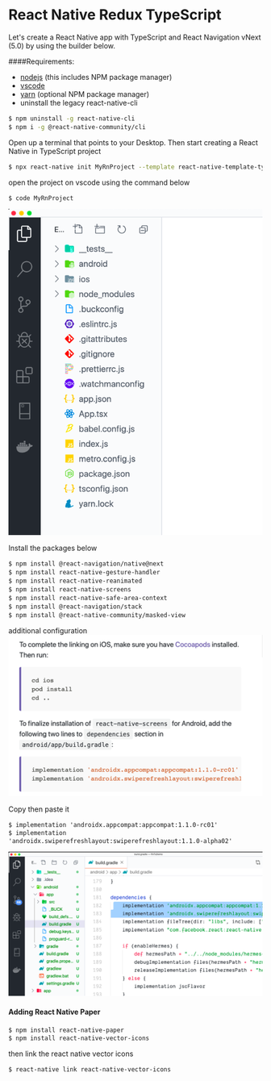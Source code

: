 # React Native Redux TypeScript
Let's create a React Native app with TypeScript and React Navigation vNext (5.0) by using the builder below.

####Requirements:
- [nodejs](https://nodejs.org/en/) (this includes NPM package manager)
- [vscode](https://code.visualstudio.com/)
- [yarn](https://yarnpkg.com/lang/en/) (optional NPM package manager)
- uninstall the legacy react-native-cli

```sh
$ npm uninstall -g react-native-cli
$ npm i -g @react-native-community/cli
```
Open up a terminal that points to your Desktop.
Then start creating a React Native in TypeScript project
```sh
$ npx react-native init MyRnProject --template react-native-template-typescript@latest
```

open the project on vscode using the command below
```sh
$ code MyRnProject
```
![app](./assets/vscode.png)

Install the packages below
```sh
$ npm install @react-navigation/native@next
$ npm install react-native-gesture-handler
$ npm install react-native-reanimated
$ npm install react-native-screens
$ npm install react-native-safe-area-context
$ npm install @react-navigation/stack
$ npm install @react-native-community/masked-view
```
additional configuration
![app](./assets/ios-and-android-config.png)

Copy then paste it
```shell script
$ implementation 'androidx.appcompat:appcompat:1.1.0-rc01'
$ implementation 'androidx.swiperefreshlayout:swiperefreshlayout:1.1.0-alpha02'
```

![app](./assets/android.png)

#### Adding React Native Paper
```sh
$ npm install react-native-paper
$ npm install react-native-vector-icons
```
then link the react native vector icons
```sh
$ react-native link react-native-vector-icons
```
